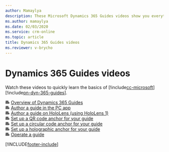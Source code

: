 ```yaml
---
author: Mamaylya
description: These Microsoft Dynamics 365 Guides videos show you everything that you need to know to get started with authoring, operating, and analyzing guides.
ms.author: mamaylya
ms.date: 02/03/2020
ms.service: crm-online
ms.topic: article
title: Dynamics 365 Guides videos
ms.reviewer: v-brycho
---
```


# Dynamics 365 Guides videos

Watch these videos to quickly learn the basics of [!include[cc-microsoft](../includes/cc-microsoft.md)] [!include[pn-dyn-365-guides](../includes/pn-dyn-365-guides.md)].

![Video camera graphic](media/video-camera.PNG "Video camera graphic") [Overview of Dynamics 365 Guides](https://aka.ms/guidesoverview)<br>
![Video camera graphic](media/video-camera.PNG "Video camera graphic") [Author a guide in the PC app](https://aka.ms/pcauthor)<br>
![Video camera graphic](media/video-camera.PNG "Video camera graphic") [Author a guide on HoloLens (using HoloLens 1)](https://aka.ms/hololensauthor)<br>
![Video camera graphic](media/video-camera.PNG "Video camera graphic") [Set up a QR code anchor for your guide](https://youtu.be/NhdBG3emNUs)<br>
![Video camera graphic](media/video-camera.PNG "Video camera graphic") [Set up a circular code anchor for your guide](https://aka.ms/guidesprintedanchor)<br>
![Video camera graphic](media/video-camera.PNG "Video camera graphic") [Set up a holographic anchor for your guide](https://aka.ms/guidesdigitalanchor)<br>
![Video camera graphic](media/video-camera.PNG "Video camera graphic") [Operate a guide](https://aka.ms/guidesoperate)<br>




[!INCLUDE[footer-include](../includes/footer-banner.md)]